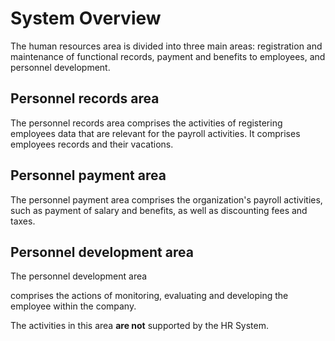 # System Overview

The human resources area is divided into three main areas: registration and maintenance of functional records, payment and benefits to employees, and personnel development.


## Personnel records area

<!-- compreende os processos de cadastro da ficha funcional de cada empregado, assim como o registro de seus afastamentos e férias. -->
The personnel records area comprises the activities of registering employees data that are relevant for the payroll activities.
It comprises employees records and their vacations.


## Personnel payment area

The personnel payment area comprises the organization's payroll activities, such as payment of salary and benefits, as well as discounting fees and taxes.


## Personnel development area

The personnel development area
<!-- compreende as ações de acompanhamento, avaliação e desenvolvimento do empregado dentro da companhia -->
comprises the actions of monitoring, evaluating and developing the employee within the company.
<!-- Os processos de trabalho desta área não são apoiados pelo sistema HR System. -->
The activities in this area **are not** supported by the HR System.
